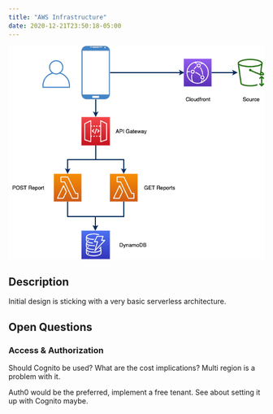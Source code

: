 ```yaml
---
title: "AWS Infrastructure"
date: 2020-12-21T23:50:18-05:00
---
```


![AWS Diagram](/design/aws.png)

## Description

Initial design is sticking with a very basic serverless architecture. 

## Open Questions

### Access & Authorization

Should Cognito be used? What are the cost implications? Multi region is a problem with it.

Auth0 would be the preferred, implement a free tenant. See about setting it up with Cognito maybe.

